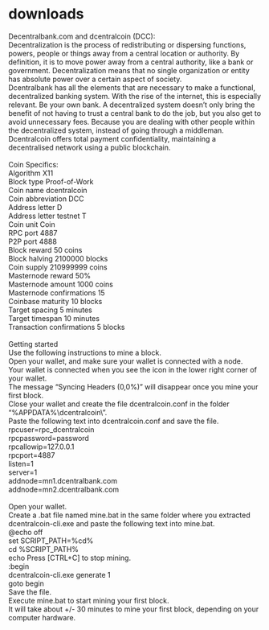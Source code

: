 # downloads

Decentralbank.com and dcentralcoin (DCC):<br>
Decentralization is the process of redistributing or dispersing functions, powers, people or things away from a central location or authority. By definition, it is to move power away from a central authority, like a bank or government. Decentralization means that no single organization or entity has absolute power over a certain aspect of society.<br>
Dcentralbank has all the elements that are necessary to make a functional, decentralized banking system. With the rise of the internet, this is especially relevant. Be your own bank. A decentralized system doesn’t only bring the benefit of not having to trust a central bank to do the job, but you also get to avoid unnecessary fees. Because you are dealing with other people within the decentralized system, instead of going through a middleman. Dcentralcoin offers total payment confidentiality, maintaining a decentralised network using a public blockchain.<br>
<br>
Coin Specifics: <br>
Algorithm X11<br>
Block type Proof-of-Work<br>
Coin name dcentralcoin<br>
Coin abbreviation DCC<br>
Address letter D<br>
Address letter testnet T<br>
Coin unit Coin<br>
RPC port 4887<br>
P2P port 4888<br>
Block reward 50 coins<br>
Block halving 2100000 blocks<br>
Coin supply 210999999 coins<br>
Masternode reward 50%<br>
Masternode amount 1000 coins<br>
Masternode confirmations 15<br>
Coinbase maturity 10 blocks<br>
Target spacing 5 minutes<br>
Target timespan 10 minutes<br>
Transaction confirmations 5 blocks<br>
<br>
Getting started<br>
Use the following instructions to mine a block.<br>
Open your wallet, and make sure your wallet is connected with a node. <br>
Your wallet is connected when you see the icon in the lower right corner of your wallet.<br>
The message “Syncing Headers (0,0%)” will disappear once you mine your first block.<br>
Close your wallet and create the file dcentralcoin.conf in the folder “%APPDATA%\dcentralcoin\”.<br>
 Paste the following text into dcentralcoin.conf and save the file.<br>
 rpcuser=rpc_dcentralcoin<br>
 rpcpassword=password<br>
 rpcallowip=127.0.0.1<br>
 rpcport=4887<br>
 listen=1<br>
 server=1<br>
 addnode=mn1.dcentralbank.com<br>
 addnode=mn2.dcentralbank.com<br>
<br>
Open your wallet.<br>
Create a .bat file named mine.bat in the same folder where you extracted dcentralcoin-cli.exe and paste the following text into mine.bat.<br>
@echo off<br>
set SCRIPT_PATH=%cd%<br>
cd %SCRIPT_PATH%<br>
echo Press [CTRL+C] to stop mining.<br> 
:begin<br>
dcentralcoin-cli.exe generate 1<br>
goto begin <br>
Save the file.<br>
Execute mine.bat to start mining your first block.<br>
It will take about +/- 30 minutes to mine your first block, depending on your computer hardware.<br>
